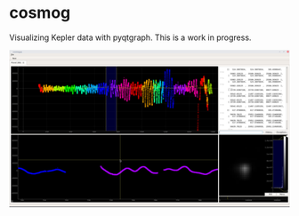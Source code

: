 # cosmog
Visualizing Kepler data with pyqtgraph.  This is a work in progress.


![Screenshot](/screenshot.png?raw=true "Screenshot of Cosmog")
